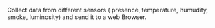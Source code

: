 Collect data from different sensors ( presence, temperature, humudity, smoke, luminosity) and send it to a web Browser.
